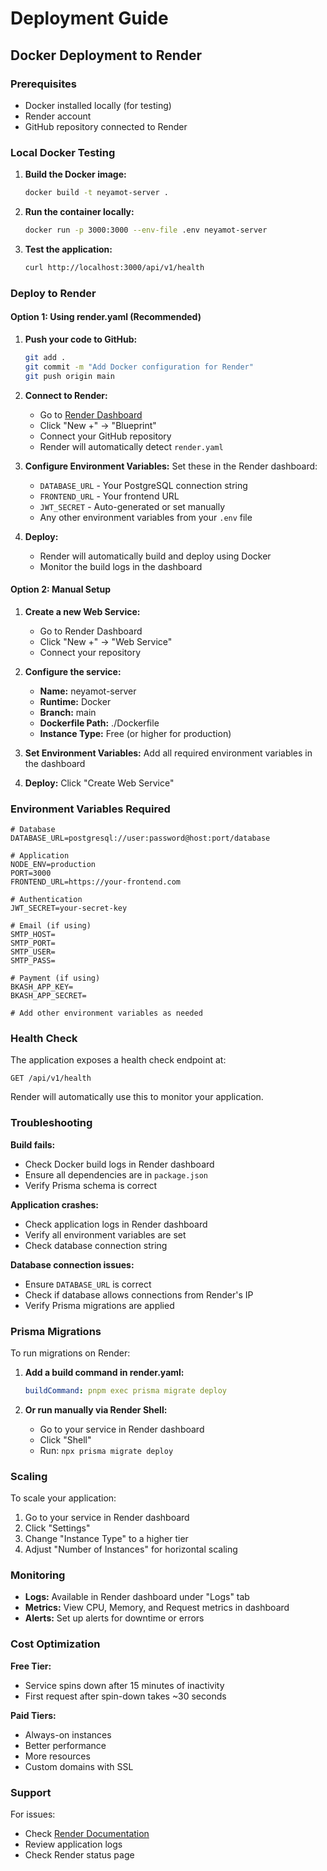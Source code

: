 # Deployment Guide

## Docker Deployment to Render

### Prerequisites
- Docker installed locally (for testing)
- Render account
- GitHub repository connected to Render

### Local Docker Testing

1. **Build the Docker image:**
   ```bash
   docker build -t neyamot-server .
   ```

2. **Run the container locally:**
   ```bash
   docker run -p 3000:3000 --env-file .env neyamot-server
   ```

3. **Test the application:**
   ```bash
   curl http://localhost:3000/api/v1/health
   ```

### Deploy to Render

#### Option 1: Using render.yaml (Recommended)

1. **Push your code to GitHub:**
   ```bash
   git add .
   git commit -m "Add Docker configuration for Render"
   git push origin main
   ```

2. **Connect to Render:**
   - Go to [Render Dashboard](https://dashboard.render.com/)
   - Click "New +" → "Blueprint"
   - Connect your GitHub repository
   - Render will automatically detect `render.yaml`

3. **Configure Environment Variables:**
   Set these in the Render dashboard:
   - `DATABASE_URL` - Your PostgreSQL connection string
   - `FRONTEND_URL` - Your frontend URL
   - `JWT_SECRET` - Auto-generated or set manually
   - Any other environment variables from your `.env` file

4. **Deploy:**
   - Render will automatically build and deploy using Docker
   - Monitor the build logs in the dashboard

#### Option 2: Manual Setup

1. **Create a new Web Service:**
   - Go to Render Dashboard
   - Click "New +" → "Web Service"
   - Connect your repository

2. **Configure the service:**
   - **Name:** neyamot-server
   - **Runtime:** Docker
   - **Branch:** main
   - **Dockerfile Path:** ./Dockerfile
   - **Instance Type:** Free (or higher for production)

3. **Set Environment Variables:**
   Add all required environment variables in the dashboard

4. **Deploy:**
   Click "Create Web Service"

### Environment Variables Required

```env
# Database
DATABASE_URL=postgresql://user:password@host:port/database

# Application
NODE_ENV=production
PORT=3000
FRONTEND_URL=https://your-frontend.com

# Authentication
JWT_SECRET=your-secret-key

# Email (if using)
SMTP_HOST=
SMTP_PORT=
SMTP_USER=
SMTP_PASS=

# Payment (if using)
BKASH_APP_KEY=
BKASH_APP_SECRET=

# Add other environment variables as needed
```

### Health Check

The application exposes a health check endpoint at:
```
GET /api/v1/health
```

Render will automatically use this to monitor your application.

### Troubleshooting

**Build fails:**
- Check Docker build logs in Render dashboard
- Ensure all dependencies are in `package.json`
- Verify Prisma schema is correct

**Application crashes:**
- Check application logs in Render dashboard
- Verify all environment variables are set
- Check database connection string

**Database connection issues:**
- Ensure `DATABASE_URL` is correct
- Check if database allows connections from Render's IP
- Verify Prisma migrations are applied

### Prisma Migrations

To run migrations on Render:

1. **Add a build command in render.yaml:**
   ```yaml
   buildCommand: pnpm exec prisma migrate deploy
   ```

2. **Or run manually via Render Shell:**
   - Go to your service in Render dashboard
   - Click "Shell"
   - Run: `npx prisma migrate deploy`

### Scaling

To scale your application:
1. Go to your service in Render dashboard
2. Click "Settings"
3. Change "Instance Type" to a higher tier
4. Adjust "Number of Instances" for horizontal scaling

### Monitoring

- **Logs:** Available in Render dashboard under "Logs" tab
- **Metrics:** View CPU, Memory, and Request metrics in dashboard
- **Alerts:** Set up alerts for downtime or errors

### Cost Optimization

**Free Tier:**
- Service spins down after 15 minutes of inactivity
- First request after spin-down takes ~30 seconds

**Paid Tiers:**
- Always-on instances
- Better performance
- More resources
- Custom domains with SSL

### Support

For issues:
- Check [Render Documentation](https://render.com/docs)
- Review application logs
- Check Render status page
